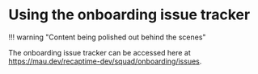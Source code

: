 # Using the onboarding issue tracker

!!! warning "Content being polished out behind the scenes"

The onboarding issue tracker can be accessed here at <https://mau.dev/recaptime-dev/squad/onboarding/issues>.
